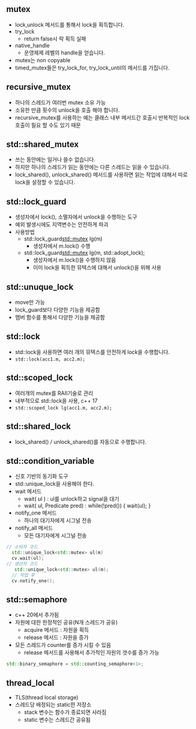 ## mutex
* lock,unlock 메서드를 통해서 lock을 획득합니다.
* try_lock 
  * return false시 락 획득 실패 
* native_handle
  * 운영체제 레벨의 handle을 얻습니다. 
* mutex는 non copyable
* timed_mutex들은 try_lock_for, try_lock_until의 메서드를 가집니다. 

## recursive_mutex
* 하나의 스레드가 여러번 mutex 소유 가능 
* 소유한 만큼 횟수의 unlock을 호출 해야 합니다. 
* recursive_mutex를 사용하는 예는 클래스 내부 메서드간 호출시 반복적인 lock 호출이 필요 할 수도 있기 때문

## std::shared_mutex
* 쓰는 동안에는 일거나 쓸수 없습니다. 
* 하지만 하나의 스레드가 읽는 동안에는 다른 스레드는 읽을 수 있습니다. 
* lock_shared(), unlock_shared() 메서드를 사용하면 읽는 작업에 대해서 따로 lock을 설정할 수 있습니다.


## std::lock_guard
* 생성자에서 lock(), 소멸자에서 unlock을 수행하는 도구 
* 예외 발생시에도 지역변수는 안전하게 파괴
* 사용방법
  * std::lock_guard<std::mutex> lg(m)
    * 생성자에서 m.lock() 수행
  * std::lock_guard<std::mutex> lg(m, std::adopt_lock);
    * 생성자에서 m.lock()을 수행하지 않음
    * 이미 lock을 획득한 뮤텍스에 대해서 unlock()을 위해 사용

## std::unuque_lock
* move만 가능
* lock_guard보다 다양한 기능을 제공함 
* 멤버 함수를 통해서 다양한 기능을 제공함

## std::lock
* std::lock을 사용하면 여러 개의 뮤텍스를 안전하게 lock을 수행합니다.
* `std::lock(acc1.m, acc2.m);`

## std::scoped_lock
* 여러개의 mutex를 RAII기술로 관리 
* 내부적으로 std::lock을 사용, c++ 17
* `std::scoped_lock lg(acc1.m, acc2.m);`

## std::shared_lock
* lock_shared() / unlock_shared()를 자동으로 수행합니다. 

## std::condition_variable
* 신호 기반의 동기화 도구
* std::unique_lock을 사용해야 한다.
* wait 메서드
  * wait( ul ) : ul를 unlock하고 signal을 대기
  * wait( ul, Predicate pred) : while(!pred()) { wait(ul); }
* notify_one 메서드
  * 하나의 대기자에게 시그널 전송
* notify_all 메서드
  * 모든 대기자에게 시그널 전송
```c++
// 소비자 코드
  std::unique_lock<std::mutex> ul(m)
  cv.wait(ul);
// 생산자 코드
   std::unique_lock<std::mutex> ul(m);
  // 작업 후
  cv.notify_one();
```

## std::semaphore
* c++ 20에서 추가됨 
* 자원에 대한 한정적인 공유(N개 스레드가 공유)
  * acquire 메서드 : 자원을 획득
  * release 메서드 : 자원을 증가 
* 모든 스레드가 counter를 증가 시킬 수 있음 
  * release 메서드를 사용해서 추가적인 자원의 갯수를 증가 가능
```c++
std::binary_semaphore = std::counting_semaphore<1>;
```

## thread_local
* TLS(thread local storage)
* 스레드당 배정되는 static한 저장소 
  * stack 변수는 함수가 종료되면 사라짐
  * static 변수는 스레드간 공유됨 